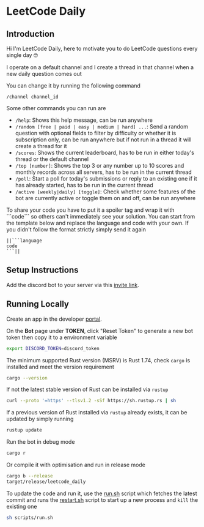 # LeetCode Daily

## Introduction

Hi I'm LeetCode Daily, here to motivate you to do LeetCode questions every single day 🤓

I operate on a default channel and I create a thread in that channel when a new daily question comes out

You can change it by running the following command

```discord
/channel channel_id
```

Some other commands you can run are

* `/help`: Shows this help message, can be run anywhere
* `/random [free | paid | easy | medium | hard] ...`: Send a random question with optional fields to filter by difficulty or whether it is subscription only, can be run anywhere but if not run in a thread it will create a thread for it
* `/scores`: Shows the current leaderboard, has to be run in either today's thread or the default channel
* `/top [number]`: Shows the top 3 or any number up to 10 scores and monthly records across all servers, has to be run in the current thread
* `/poll`: Start a poll for today's submissions or reply to an existing one if it has already started, has to be run in the current thread
* `/active [weekly|daily] [toggle]`: Check whether some features of the bot are currently active or toggle them on and off, can be run anywhere

To share your code you have to put it a spoiler tag and wrap it with \```code\``` so others can't immediately see your solution. You can start from the template below and replace the language and code with your own. If you didn't follow the format strictly simply send it again

```discord
||```language
code
```||
```

## Setup Instructions

Add the discord bot to your server via this [invite link](https://discord.com/oauth2/authorize?client_id=1235892312463245322&permissions=8&scope=bot).

## Running Locally

Create an app in the developer [portal](https://discord.com/developers/applications?new_application=true).

On the **Bot** page under **TOKEN**, click "Reset Token" to generate a new bot token then copy it to a environment variable

```bash
export DISCORD_TOKEN=discord_token
```

The minimum supported Rust version (MSRV) is Rust 1.74, check `cargo` is installed and meet the version requirement

```bash
cargo --version
```

If not the latest stable version of Rust can be installed via `rustup`

```bash
curl --proto '=https' --tlsv1.2 -sSf https://sh.rustup.rs | sh
```

If a previous version of Rust installed via `rustup` already exists, it can be updated by simply running

```bash
rustup update
```

Run the bot in debug mode

```bash
cargo r
```

Or compile it with optimisation and run in release mode

```bash
cargo b --release
target/release/leetcode_daily
```

To update the code and run it, use the [run.sh](scripts/run.sh) script which fetches the latest commit and runs the [restart.sh](scripts/restart.sh) script to start up a new process and `kill` the existing one

```bash
sh scripts/run.sh
```

